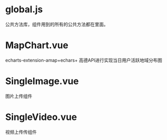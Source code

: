 # global.js

公共方法库，组件用到的所有的公共方法都在里面。

# MapChart.vue

echarts-extension-amap+echars+ 高德API进行实现当日用户活跃地域分布图

# SingleImage.vue

图片上传组件

# SingleVideo.vue

视频上传传组件
